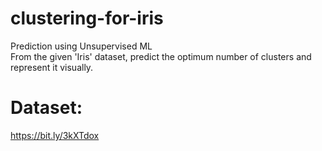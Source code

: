 # clustering-for-iris
Prediction using Unsupervised ML  
From the given 'Iris' dataset, predict the optimum number of clusters and represent it visually.
# Dataset: 
https://bit.ly/3kXTdox
